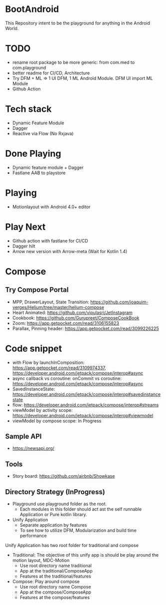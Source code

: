 # BootAndroid
This Repository intent to be the playground for anything in the Android World.

# TODO
- rename root package to be more generic: from com.med to com.playground
- better readme for CI/CD, Architecture
- Try DFM + ML => 1 UI DFM, 1 ML Android Module. DFM UI import ML Module
- Github Action

# Tech stack
- Dynamic Feature Module
- Dagger
- Reactive via Flow (No Rxjava)

# Done Playing
- Dynamic feature module + Dagger
- Fastlane AAB to playstore

# Playing
- Motionlayout with Android 4.0+ editor

# Play Next
- Github action with fastlane for CI/CD
- Dagger hilt
- Arrow new version with Arrow-meta (Wait for Kotlin 1.4)

# Compose
## Try Compose Portal
- MPP, DrawerLayout, State Transition: https://github.com/joaquim-verges/Helium/tree/master/helium-compose
- Heart Animated: https://github.com/vipulasri/JetInstagram
- Cookbook: https://github.com/Gurupreet/ComposeCookBook
- Zoom: https://app.getpocket.com/read/3106155823
- Parallax, Pinning header: https://app.getpocket.com/read/3099226225

# Code snippet
- with Flow by launchInComposition: https://app.getpocket.com/read/3109974337, https://developer.android.com/jetpack/compose/interop#async
- async callback vs coroutine: onCommit vs coroutine: https://developer.android.com/jetpack/compose/interop#async
- SavedInstanceState: https://developer.android.com/jetpack/compose/interop#savedinstancestate
- flow: https://developer.android.com/jetpack/compose/interop#streams
- viewModel by activity scope: https://developer.android.com/jetpack/compose/interop#viewmodel
- viewModel by compose scope: In Progress


## Sample API
- https://newsapi.org/ 

## Tools
- Story board: https://github.com/airbnb/Showkase

## Directory Strategy (InProgress)
- Playground use playground folder as the root. 
    - Each modules in this folder should act ast the self runnable Application or Pure kotlin library.
- Unify Application
    - Separate application by features
    - To see how to utilize DFM, Modularization and build time performance 
    
Unify Application has two root folder for traditional and compose
- Traditional: The objective of this unify app is should be play around the motion layout, MDC-Motion
    - Use root directory name traditional
    - App at the traditional/ComposeApp
    - Features at the traditional/features 
- Compose: Play around compose
    - Use root directory name Compose
    - App at the compose/ComposeApp
    - Features at the compose/features